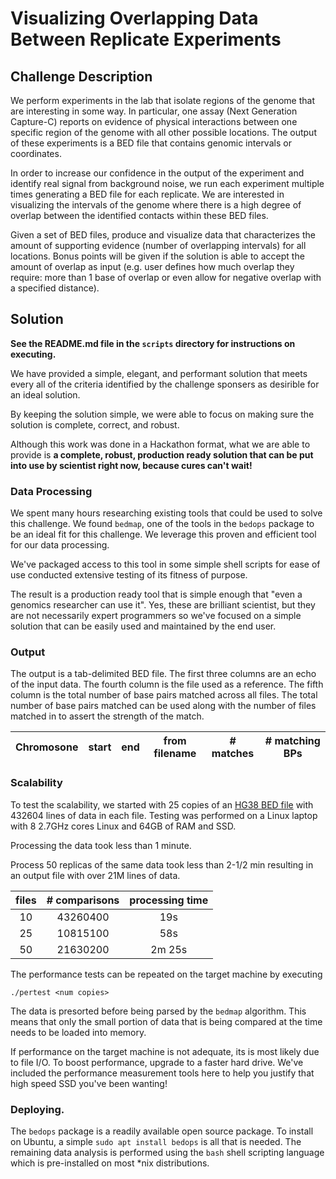 # Visualizing Overlapping Data Between Replicate Experiments

## Challenge Description

We perform experiments in the lab that isolate regions of the genome that are interesting in some way. In particular, one assay (Next Generation Capture-C) reports on evidence of physical interactions between one specific region of the genome with all other possible locations. The output of these experiments is a BED file that contains genomic intervals or coordinates. 

In order to increase our confidence in the output of the experiment and identify real signal from background noise, we run each experiment multiple times generating a BED file for each replicate. We are interested in visualizing the intervals of the genome where there is a high degree of overlap between the identified contacts within these BED files. 

Given a set of BED files, produce and visualize data that characterizes the amount of supporting evidence (number of overlapping intervals) for all locations. Bonus points will be given if the solution is able to accept the amount of overlap as input (e.g. user defines how much overlap they require: more than 1 base of overlap or even allow for negative overlap with a specified distance).

## Solution

**See the README.md file in the `scripts` directory for instructions on executing.**

We have provided a simple, elegant, and performant solution that meets every all of the criteria identified by the challenge sponsers as desirible for an ideal solution.

By keeping the solution simple, we were able to focus on making sure the solution is complete, correct, and robust.

Although this work was done in a Hackathon format, what we are able to provide is **a complete, robust, production ready solution that can be put into use by scientist right now, because cures can't wait!**


### Data Processing

We spent many hours researching existing tools that could be used to solve this challenge. We found `bedmap`, one of the tools in the `bedops` package to be an ideal fit for this challenge. We leverage this proven and efficient tool for our data processing.

We've packaged access to this tool in some simple shell scripts for ease of use conducted extensive testing of its fitness of purpose.

The result is a production ready tool that is simple enough that "even a genomics researcher can use it". Yes, these are brilliant scientist, but they are not necessarily expert programmers so we've focused on a simple solution that can be easily used and maintained by the end user.

### Output

The output is a tab-delimited BED file. The first three columns are an echo
of the input data. The fourth column is the file used as a reference.
The fifth column is the total number of base pairs matched across all files.
The total number of base pairs matched can be used along with the number of
files matched in to assert the strength of the match.

| Chromosone | start | end | from filename | # matches | # matching BPs |
|:----------:|:-----:|:---:|:-------------:|:---------:|:--------------:|


### Scalability

To test the scalability, we started with 25 copies of an [HG38 BED file](https://useast.ensembl.org/info/data/ftp/index.html) with 432604 lines of data in each file. Testing was performed on a Linux laptop with 8 2.7GHz cores Linux and 64GB of RAM and SSD.

Processing the data took less than 1 minute.

Process 50 replicas of the same data took less than 2-1/2 min resulting in an output file with over 21M lines of data.

| files | # comparisons | processing time
|:-----:|:-------------:|:--------------:
| 10    | 43260400      | 19s
| 25    | 10815100      | 58s
| 50    | 21630200      | 2m 25s

The performance tests can be repeated on the target machine by executing
```
./pertest <num copies>
```

The data is presorted before being parsed by the `bedmap` algorithm. This means that only the small portion of data that is being compared at the time needs to be loaded into memory.

If performance on the target machine is not adequate, its is most likely due to file I/O. To boost performance, upgrade to a faster hard drive. We've included the performance measurement tools here to help you justify that high speed SSD you've been wanting!


### Deploying.

The `bedops` package is a readily available open source package. To install on Ubuntu, a simple `sudo apt install bedops` is all that is needed. The remaining data analysis is performed using the `bash` shell scripting language which is pre-installed on most *nix distributions.
